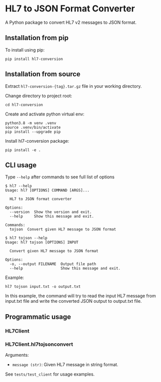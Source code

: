 HL7 to JSON Format Converter
==================================

A Python package to convert HL7 v2 messages to JSON format. 

Installation from pip
-------------------
To install using pip:

    pip install hl7-conversion

Installation from source
-------------------

Extract `hl7-conversion-{tag}.tar.gz` file in your working directory.

Change directory to project root:

    cd hl7-conversion

Create and activate python virtual env:

    python3.8 -m venv .venv
    source .venv/bin/activate
    pip install --upgrade pip

Install hl7-conversion package:
    
    pip install -e .

## CLI usage

Type `--help` after commands to see full list of options

```
$ hl7 --help
Usage: hl7 [OPTIONS] COMMAND [ARGS]...

  HL7 to JSON format converter

Options:
  --version  Show the version and exit.
  --help     Show this message and exit.

Commands:
  tojson  Convert given HL7 message to JSON format 
```
```
$ hl7 tojson --help
Usage: hl7 tojson [OPTIONS] INPUT

  Convert given HL7 message to JSON format

Options:
  -o, --output FILENAME  Output file path
  --help                 Show this message and exit.
```
Example:

    hl7 tojson input.txt -o output.txt

In this example, the command will try to read the input HL7 message from input.txt file and write the converted JSON output to output.txt file.

## Programmatic usage

### **HL7Client**

### **HL7Client.hl7tojsonconvert**

Arguments:
- `message (str)`: Given HL7 message in string format. 
 
See `tests/test_client` for usage examples.
